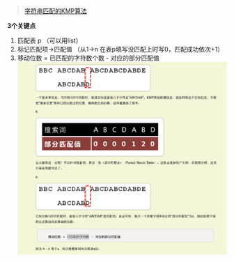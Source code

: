 > [字符串匹配的KMP算法](http://www.ruanyifeng.com/blog/2013/05/Knuth%E2%80%93Morris%E2%80%93Pratt_algorithm.html)

**3个关键点**
1. 匹配表 p （可以用list）
2. 标记匹配项->匹配值 （从1->n 在表p填写没匹配上时写0，匹配成功依次+1）
3. 移动位数 = 已匹配的字符数个数 - 对应的部分匹配值
![picture 1](../images/3432a114976554ddf4d83feaf77f0b90af675f4ecd0d37f87ccffc60825a726c.png)  
